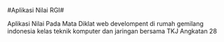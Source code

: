 #Aplikasi Nilai RGI#

 Aplikasi Nilai Pada Mata Diklat web develompent di rumah gemilang indonesia kelas teknik komputer dan jaringan bersama TKJ Angkatan 28